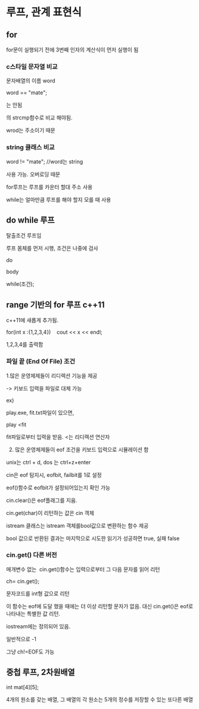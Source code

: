 # 루프, 관계 표현식

## for

for문이 실행되기 전에 3번째 인자의 계산식이 먼저 실행이 됨

### c스타일 문자열 비교

문자배열의 이름 word 

word == "mate";

는 안됨

<cstring>의 strcmp함수로 비교 해야됨.

wrod는 주소이기 때문


### string 클래스 비교

word != "mate"; //word는 string

사용 가능. 오버로딩 때문


for루프는 루프를 카운터 할대 주소 사용

while는 얼마만큼 루프를 해야 할지 모를 때 사용

## do while 루프

탈출조건 루프임

루프 몸체를 먼저 시행, 조건은 나중에 검사

do   
  
  body

while(조건);

## range 기반의 for 루프 c++11

c++11에 새롭게 추가됨.

for(int x :{1,2,3,4})    cout << x << endl;

1,2,3,4를 출력함

### 파일 끝 (End Of File) 조건

1.많은 운영체제들이 리디렉션 기능을 제공 

-> 키보드 입력을 파일로 대체 가능

ex)

play.exe, fit.txt파일이 있으면,

play <fit

fit파일로부터 입력을 받음. <는 리디렉션 연산자

2. 많은 운영체제들이 eof 조건을 키보드 입력으로 시뮬레이션 함

unix는 ctrl + d, dos 는 ctrl+z+enter

cin은 eof 탐지시, eofbit, failbit를 1로 설정

eof()함수로 eofbit가 설정되어있는지 확인 가능

cin.clear()은 eof플래그를 지움.

cin.get(char)이 리턴하는 값은 cin 객체

istream 클래스는 istream 객체를bool값으로 변환하는 함수 제공

bool 값으로 반환된 결과는 마지막으로 시도한 읽기가 성공하면 true, 실패 false

### cin.get() 다른 버전

매개변수 없는  cin.get()함수는 입력으로부터 그 다음 문자를 읽어 리턴

ch= cin.get();

문자코드를 int형 값으로 리턴

이 함수는 eof에 도달 했을 때에는 더 이상 리턴할 문자가 없음. 대신 cin.get()은 eof로 나타내는 특별한 값 리턴.

iostream에는 정의되어 있음.

일반적으로 -1

그냥 ch!=EOF도 가능




## 중첩 루프, 2차원배열
int mat[4][5];

4개의 원소를 갖는 배열, 그 배열의 각 원소는 5개의 정수를 저장할 수 있는 또다른 배열





